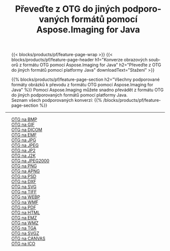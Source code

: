 ﻿---
title: Převeďte z OTG do jiných podporovaných formátů pomocí Aspose.Imaging for Java 
weight: 3920
url: /cs/java/conversion/from/otg 
lang: cs
langdirlevel: 2
locales: zh-hans,ja,it,ru,de,es,fr,nl,id,lt,pl,pt,vi,tr,ko,zh-hant,ar,hi,th,sv,cs,uk,he
description: Pomocí Aspose.Imaging můžete snadno převádět z formátu OTG do jiných formátů pomocí platformy Java
---

{{< blocks/products/pf/feature-page-wrap >}}
{{< blocks/products/pf/feature-page-header h1="Konverze obrazových souborů z formátu OTG pomocí Aspose.Imaging for Java" h2="Převeďte z OTG do jiných formátů pomocí platformy Java" downloadText="Stažení" >}}


{{% blocks/products/pf/feature-page-section  h2="Všechny podporované formáty obrázků k převodu z formátu OTG pomocí Aspose.Imaging for Java" %}}
Pomocí Aspose.Imaging můžete snadno převádět z formátu OTG do jiných podporovaných formátů pomocí platformy Java.
<br/>
Seznam všech podporovaných konverzí:
{{% /blocks/products/pf/feature-page-section %}}
<div class="container-fluid productfamilypage bg-gray">
    <div class="convertypes bg-gray agp-content section">
        <div class="container">
		<hr style="margin-left:-20px;"/>
		<div class="row other-converters">
		    <div class='col-md-2 other-converter remove-lp remove-rp'><a href="/imaging/cs/java/conversion/otg-to-bmp" >OTG na BMP</a></div><div class='col-md-2 other-converter remove-lp remove-rp'><a href="/imaging/cs/java/conversion/otg-to-gif" >OTG na GIF</a></div><div class='col-md-2 other-converter remove-lp remove-rp'><a href="/imaging/cs/java/conversion/otg-to-dicom" >OTG na DICOM</a></div><div class='col-md-2 other-converter remove-lp remove-rp'><a href="/imaging/cs/java/conversion/otg-to-emf" >OTG na EMF</a></div><div class='col-md-2 other-converter remove-lp remove-rp'><a href="/imaging/cs/java/conversion/otg-to-jpg" >OTG na JPG</a></div><div class='col-md-2 other-converter remove-lp remove-rp'><a href="/imaging/cs/java/conversion/otg-to-jpeg" >OTG na JPEG</a></div><div class='col-md-2 other-converter remove-lp remove-rp'><a href="/imaging/cs/java/conversion/otg-to-jp2" >OTG na JP2</a></div><div class='col-md-2 other-converter remove-lp remove-rp'><a href="/imaging/cs/java/conversion/otg-to-j2k" >OTG na J2K</a></div><div class='col-md-2 other-converter remove-lp remove-rp'><a href="/imaging/cs/java/conversion/otg-to-jpeg2000" >OTG na JPEG2000</a></div><div class='col-md-2 other-converter remove-lp remove-rp'><a href="/imaging/cs/java/conversion/otg-to-png" >OTG na PNG</a></div><div class='col-md-2 other-converter remove-lp remove-rp'><a href="/imaging/cs/java/conversion/otg-to-apng" >OTG na APNG</a></div><div class='col-md-2 other-converter remove-lp remove-rp'><a href="/imaging/cs/java/conversion/otg-to-psd" >OTG na PSD</a></div><div class='col-md-2 other-converter remove-lp remove-rp'><a href="/imaging/cs/java/conversion/otg-to-dxf" >OTG na DXF</a></div><div class='col-md-2 other-converter remove-lp remove-rp'><a href="/imaging/cs/java/conversion/otg-to-svg" >OTG na SVG</a></div><div class='col-md-2 other-converter remove-lp remove-rp'><a href="/imaging/cs/java/conversion/otg-to-tiff" >OTG na TIFF</a></div><div class='col-md-2 other-converter remove-lp remove-rp'><a href="/imaging/cs/java/conversion/otg-to-webp" >OTG na WEBP</a></div><div class='col-md-2 other-converter remove-lp remove-rp'><a href="/imaging/cs/java/conversion/otg-to-wmf" >OTG na WMF</a></div><div class='col-md-2 other-converter remove-lp remove-rp'><a href="/imaging/cs/java/conversion/otg-to-pdf" >OTG na PDF</a></div><div class='col-md-2 other-converter remove-lp remove-rp'><a href="/imaging/cs/java/conversion/otg-to-html" >OTG na HTML</a></div><div class='col-md-2 other-converter remove-lp remove-rp'><a href="/imaging/cs/java/conversion/otg-to-emz" >OTG na EMZ</a></div><div class='col-md-2 other-converter remove-lp remove-rp'><a href="/imaging/cs/java/conversion/otg-to-wmz" >OTG na WMZ</a></div><div class='col-md-2 other-converter remove-lp remove-rp'><a href="/imaging/cs/java/conversion/otg-to-tga" >OTG na TGA</a></div><div class='col-md-2 other-converter remove-lp remove-rp'><a href="/imaging/cs/java/conversion/otg-to-svgz" >OTG na SVGZ</a></div><div class='col-md-2 other-converter remove-lp remove-rp'><a href="/imaging/cs/java/conversion/otg-to-canvas" >OTG na CANVAS</a></div><div class='col-md-2 other-converter remove-lp remove-rp'><a href="/imaging/cs/java/conversion/otg-to-ico" >OTG na ICO</a></div>
                </div>
        </div>
    </div>
</div>
<br/>

